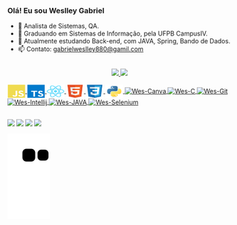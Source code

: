 ### Olá! Eu sou Weslley Gabriel

- 🔭 Analista de Sistemas, QA.
- 🌱 Graduando em Sistemas de Informação, pela UFPB CampusIV.
- 🤔 Atualmente estudando Back-end, com JAVA, Spring, Bando de Dados.
- 📫 Contato: gabrielweslley880@gamil.com

##

<div align="center">
  <a href="https://github.com/WeslleyGabriel">
  <img height="180em" src="https://github-readme-stats.vercel.app/api?username=Weslleygabriel&show_icons=true&theme=dark&include_all_commits=true&count_private=true"/>
  <img height="180em" src="https://github-readme-stats.vercel.app/api/top-langs/?username=WeslleyGabriel&layout=compact&langs_count=7&theme=dark"/>
</div>
  <div style="display: inline_block"><br>
  <img align="center" alt="Wes-Js" height="30" width="40" src="https://raw.githubusercontent.com/devicons/devicon/master/icons/javascript/javascript-plain.svg">
  <img align="center" alt="Wes-Ts" height="30" width="40" src="https://raw.githubusercontent.com/devicons/devicon/master/icons/typescript/typescript-plain.svg">
  <img align="center" alt="Wes-React" height="30" width="40" src="https://raw.githubusercontent.com/devicons/devicon/master/icons/react/react-original.svg">
  <img align="center" alt="Wes-HTML" height="30" width="40" src="https://raw.githubusercontent.com/devicons/devicon/master/icons/html5/html5-original.svg">
  <img align="center" alt="Wes-CSS" height="30" width="40" src="https://raw.githubusercontent.com/devicons/devicon/master/icons/css3/css3-original.svg">
  <img align="center" alt="Wes-Python" height="30" width="40" src="https://raw.githubusercontent.com/devicons/devicon/master/icons/python/python-original.svg">
  <img align="center" alt="Wes-Canva" height="30" width="40" src="https://cdn.jsdelivr.net/gh/devicons/devicon/icons/canva/canva-original.svg" />
  <img align="center" alt="Wes-C" height="30" width="40" src="https://cdn.jsdelivr.net/gh/devicons/devicon/icons/c/c-original.svg" />
  <img align="center" alt="Wes-Git" height="45" width="45" src="https://cdn.jsdelivr.net/gh/devicons/devicon/icons/git/git-plain-wordmark.svg" />
  <img align="center" alt="Wes-Intellij" height="30" width="35" src="https://cdn.jsdelivr.net/gh/devicons/devicon/icons/intellij/intellij-original.svg" />
  <img align="center" alt="Wes-JAVA" height="40" width="40" src="https://cdn.jsdelivr.net/gh/devicons/devicon/icons/java/java-original.svg" />
  <img align="center" alt="Wes-Selenium" height="30" width="40"  src="https://cdn.jsdelivr.net/gh/devicons/devicon/icons/selenium/selenium-original.svg" />
</div>
  
##
  
  <div> 
  <a href="https://instagram.com/weslleysousaa_" target="_blank"><img src="https://img.shields.io/badge/-Instagram-%23E4405F?style=for-the-badge&logo=instagram&logoColor=white" target="_blank"></a>
 <a href="https://discord.gg/Weslley G#6746" target="_blank"><img src="https://img.shields.io/badge/Discord-7289DA?style=for-the-badge&logo=discord&logoColor=white" target="_blank"></a> 
  <a href = "mailto:contatorafaballerini@gmail.com"><img src="https://img.shields.io/badge/-Gmail-%23333?style=for-the-badge&logo=gmail&logoColor=white" target="_blank"></a>
  <a href="https://www.linkedin.com/in/rafaella-ballerini-45875016a" target="_blank"><img src="https://img.shields.io/badge/-LinkedIn-%230077B5?style=for-the-badge&logo=linkedin&logoColor=white" target="_blank"></a> 
 
  ![Snake animation](https://github.com/rafaballerini/rafaballerini/blob/output/github-contribution-grid-snake.svg)
 
</div>
